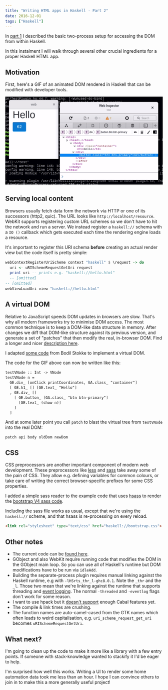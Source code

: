 ```yaml
---
title: "Writing HTML apps in Haskell - Part 2"
date: 2016-12-01
tags: ["Haskell"]
---
```


In [part 1](/2016/11/26/Writing-HTML-apps-in-Haskell-Part-1/) I described the basic two-process setup for accessing the DOM from within Haskell.

<!--more-->

In this instalment I will walk through several other crucial ingredients for a proper Haskell HTML app.

## Motivation

First, here's a GIF of an animated DOM rendered in Haskell that can be modified with developer tools.

![](/images/Writing-HTML-apps-in-Haskell-Part-2.md/motivation.gif)


## Serving local content

Browsers usually fetch data form the network via HTTP or one of its successors (http2, quic). The URL looks like `http://localhost/resource`. WebKit supports registering custom URL schemes so we don't have to hit the network and run a server. We instead register a `haskell://` schema with a `IO ()` callback which gets executed each time the rendering engine loads a resource.

It's important to register this URI schema **before** creating an actual render view but the code itself is pretty simple:

```haskell
webContextRegisterUriScheme context "haskell" $ \request -> do
  uri <- uRISchemeRequestGetUri request
  print uri -- prints e.g. "haskell://hello.html"
  -- [omitted]
-- [omitted]
webViewLoadUri view "haskell://hello.html"
```


## A virtual DOM

Relative to JavaScript speeds DOM updates in browsers are slow. That's why all modern frameworks try to minimise DOM access. The most common technique is to keep a DOM-like data structure in memory. After changes we diff that DOM-like structure against its previous version, and generate a set of "patches" that then modify the real, in-browser DOM. Find a longer and nicer [description here](https://medium.com/cardlife-app/what-is-virtual-dom-c0ec6d6a925c#.w87ns97hq).

I adapted [some code](https://github.com/bodil/purescript-vdom/blob/master/src/Data/VirtualDOM.purs) from Bodil Stokke to implement a virtual DOM.

The code for the GIF above can now be written like this:

```
testVNode :: Int -> VNode
testVNode n =
  GE.div_ [onClick printCoordinates, GA.class_ "container"]
  [ GE.h1_ [] [GE.text_ "Hello"]
  , GE.div_ []
    [ GE.button_ [GA.class_ "btn btn-primary"]
      [GE.text_ (show n)]
    ]
  ]
```

And at some later point you call `patch` to blast the virtual tree from `testVNode` into the real DOM:

```haskell
patch api body oldDom newDom
```

## CSS

CSS preprocessors are another important component of modern web development. These preprocessors like [less](http://lesscss.org/) and [sass](http://sass-lang.com/) take away some of the pain of CSS. They allow e.g. defining variables for common colours, or take care of writing the correct browser-specific prefixes for some CSS properties.

I added a simple sass reader to the example code that uses [hsass](https://hackage.haskell.org/package/hsass) to render the [bootstrap V4 sass code](https://github.com/twbs/bootstrap).

Including the sass file works as usual, except that we're using the `haskell://` scheme, and that hsass is re-processing on every reload.


```html
<link rel="stylesheet" type="text/css" href="haskell://bootstrap.css">
```


## Other notes

* The current code can be [found here](https://github.com/teh/haskell-webkit2gtk).
* GObject and also WebKit require running code that modifies the DOM in the GObject main loop. So you can use all of Haskell's runtime but DOM modifications have to be run via `idleAdd`.
* Building the separate-process plugin requires manual linking against the Haskell runtime, e.g with `-lHSrts_thr_l-ghc8.0.1`. Note the `_thr` and the `_l`. Those two mean that we're linking against the runtime that supports threading and [event logging](https://www.well-typed.com/blog/2014/02/ghc-events-analyze/). The normal `-threaded` and `-eventlog` flags don't work for some reason.
* I want to use hpack but it [doesn't support](https://github.com/sol/hpack/issues/139) enough Cabal features yet.
* The compile & link times are crushing.
* The function names are auto-camel-cased from the GTK names which often leads to weird capitalisation, e.g. `uri_scheme_request_get_uri` becomes `uRISchemeRequestGetUri`.


## What next?

I'm going to clean up the code to make it more like a library with a few entry points. If someone with stack-knowledge wanted to stackify it I'd be eager to help.

I'm surprised how well this works. Writing a UI to render some home automation data took me less than an hour. I hope I can convince others to join in to make this a more generally useful project!
